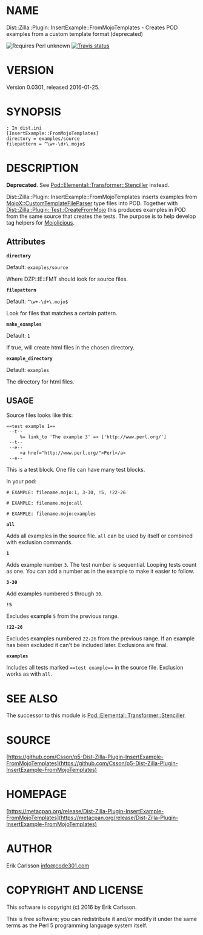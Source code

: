 # NAME

Dist::Zilla::Plugin::InsertExample::FromMojoTemplates - Creates POD examples from a custom template format (deprecated)

![Requires Perl unknown](https://img.shields.io/badge/perl-unknown-brightgreen.svg) [![Travis status](https://api.travis-ci.org/Csson/p5-Dist-Zilla-Plugin-InsertExample-FromMojoTemplates.svg?branch=master)](https://travis-ci.org/Csson/p5-Dist-Zilla-Plugin-InsertExample-FromMojoTemplates) 

# VERSION

Version 0.0301, released 2016-01-25.

# SYNOPSIS

    ; In dist.ini
    [InsertExample::FromMojoTemplates]
    directory = examples/source
    filepattern = ^\w+-\d+\.mojo$

# DESCRIPTION

**Deprecated**. See [Pod::Elemental::Transformer::Stenciller](https://metacpan.org/pod/Pod::Elemental::Transformer::Stenciller) instead.

Dist::Zilla::Plugin::InsertExample::FromMojoTemplates inserts examples from [MojoX::CustomTemplateFileParser](https://metacpan.org/pod/MojoX::CustomTemplateFileParser) type files into POD.
Together with [Dist::Zilla::Plugin::Test::CreateFromMojo](https://metacpan.org/pod/Dist::Zilla::Plugin::Test::CreateFromMojo) this produces examples in POD from the same source that creates the tests.
The purpose is to help develop tag helpers for [Mojolicious](https://metacpan.org/pod/Mojolicious).

## Attributes

**`directory`**

Default: `examples/source`

Where DZP::IE::FMT should look for source files.

**`filepattern`**

Default: `^\w+-\d+\.mojo$`

Look for files that matches a certain pattern.

**`make_examples`**

Default: `1`

If true, will create html files in the chosen directory.

**`example_directory`**

Default: `examples`

The directory for html files.

## USAGE

Source files looks like this:

    ==test example 1==
     --t--
         %= link_to 'The example 3' => ['http://www.perl.org/']
     --t--
     --e--
         <a href="http://www.perl.org/">Perl</a>
     --e--

This is a test block. One file can have many test blocks.

In your pod:

    # EXAMPLE: filename.mojo:1, 3-30, !5, !22-26

    # EXAMPLE: filename.mojo:all

    # EXAMPLE: filename.mojo:examples

**`all`**

Adds all examples in the source file. `all` can be used by itself or combined with exclusion commands.

**`1`**

Adds example number `3`. The test number is sequential. Looping tests count as one. You can add a number as in the example to make it easier to follow.

**`3-30`**

Add examples numbered `5` through `30`.

**`!5`**

Excludes example `5` from the previous range.

**`!22-26`**

Excludes examples numbered `22-26` from the previous range. If an example has been excluded it can't be included later. Exclusions are final.

**`examples`**

Includes all tests marked `==test example==` in the source file. Exclusion works as with `all`.

# SEE ALSO

The successor to this module is [Pod::Elemental::Transformer::Stenciller](https://metacpan.org/pod/Pod::Elemental::Transformer::Stenciller).

# SOURCE

[https://github.com/Csson/p5-Dist-Zilla-Plugin-InsertExample-FromMojoTemplates](https://github.com/Csson/p5-Dist-Zilla-Plugin-InsertExample-FromMojoTemplates)

# HOMEPAGE

[https://metacpan.org/release/Dist-Zilla-Plugin-InsertExample-FromMojoTemplates](https://metacpan.org/release/Dist-Zilla-Plugin-InsertExample-FromMojoTemplates)

# AUTHOR

Erik Carlsson <info@code301.com>

# COPYRIGHT AND LICENSE

This software is copyright (c) 2016 by Erik Carlsson.

This is free software; you can redistribute it and/or modify it under
the same terms as the Perl 5 programming language system itself.
